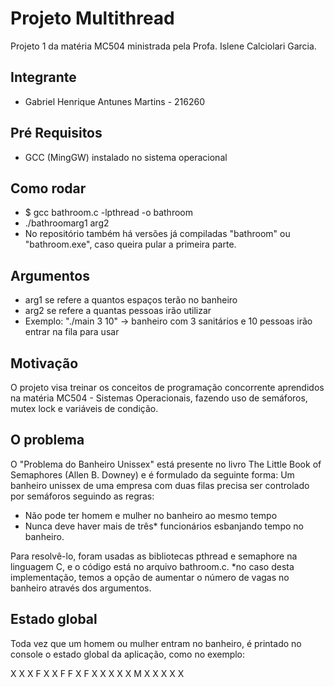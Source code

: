 # Projeto Multithread

Projeto 1 da matéria MC504 ministrada pela Profa. Islene Calciolari Garcia.

## Integrante
- Gabriel Henrique Antunes Martins - 216260


## Pré Requisitos

- GCC (MingGW) instalado no sistema operacional

## Como rodar

- $ gcc bathroom.c -lpthread -o bathroom
- ./bathroomarg1 arg2
- No repositório também há versões já compiladas "bathroom" ou "bathroom.exe", caso queira pular a primeira parte.

## Argumentos

- arg1 se refere a quantos espaços terão no banheiro
- arg2 se refere a quantas pessoas irão utilizar
- Exemplo: "./main 3 10" -> banheiro com 3 sanitários e 10 pessoas irão entrar na fila para usar

## Motivação

O projeto visa treinar os conceitos de programação concorrente aprendidos na matéria MC504 - Sistemas Operacionais, fazendo uso de semáforos, mutex lock e variáveis de condição.

## O problema

O "Problema do Banheiro Unissex" está presente no livro The Little Book of Semaphores (Allen B. Downey) e é formulado da seguinte forma: Um banheiro unissex de uma empresa com duas filas precisa ser controlado por semáforos seguindo as regras:

- Não pode ter homem e mulher no banheiro ao mesmo tempo
- Nunca deve haver mais de três* funcionários esbanjando tempo no banheiro.

Para resolvê-lo, foram usadas as bibliotecas pthread e semaphore na linguagem C, e o código está no arquivo bathroom.c.
*no caso desta implementação, temos a opção de aumentar o número de vagas no banheiro através dos argumentos.

## Estado global
Toda vez que um homem ou mulher entram no banheiro, é printado no console o estado global da aplicação, como no exemplo:

X X X
F X X
F F X
F X X
X X X
M X X
X X X